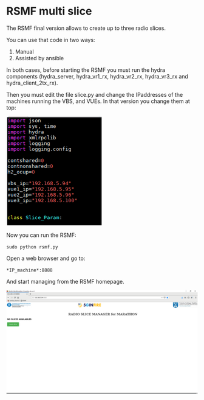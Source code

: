 # RSMF multi slice
The RSMF final version allows to create up to three radio slices.

You can use that code in two ways: 
1. Manual
2. Assisted by ansible

In both cases, before starting the RSMF you must run the hydra components (hydra_server, hydra_vr1_rx, hydra_vr2_rx, hydra_vr3_rx and hydra_client_2tx_rx).

Then you must edit the file slice.py and change the IPaddresses of the machines running the VBS, and VUEs.
In that version you change them at top: 

![IP change slice.py](img/IP-change-slice-py.png)

Now you can run the RSMF:


```
sudo python rsmf.py
```

Open a web browser and go to:

```
*IP_machine*:8888
```

And start managing from the RSMF homepage. 

![RSMF main page](img/RSMF-main.png)
